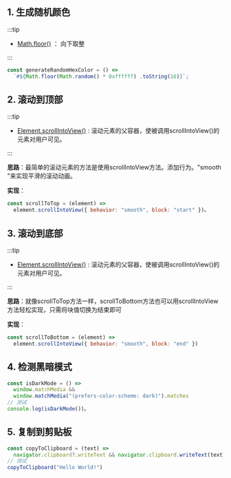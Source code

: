 ## 1. 生成随机颜色

:::tip

- [Math.floor()](https://developer.mozilla.org/zh-CN/docs/Web/JavaScript/Reference/Global_Objects/Math/floor) ： 向下取整

:::

```js
const generateRandomHexColor = () =>
  `#${Math.floor(Math.random() * 0xffffff) .toString(16)}`;
```



## 2. 滚动到顶部

:::tip

- [Element.scrollIntoView()](https://developer.mozilla.org/zh-CN/docs/Web/API/Element/scrollIntoView) : 滚动元素的父容器，使被调用scrollIntoView()的元素对用户可见。

:::

**思路**：最简单的滚动元素的方法是使用scrollIntoView方法。添加行为。"smooth "来实现平滑的滚动动画。

**实现**：

```js
const scrollToTop = (element) =>
  element.scrollIntoView({ behavior: "smooth", block: "start" })。
```





## 3. 滚动到底部

:::tip

- [Element.scrollIntoView()](https://developer.mozilla.org/zh-CN/docs/Web/API/Element/scrollIntoView) : 滚动元素的父容器，使被调用scrollIntoView()的元素对用户可见。

:::

**思路**：就像scrollToTop方法一样，scrollToBottom方法也可以用scrollIntoView方法轻松实现，只需将块值切换为结束即可

**实现**： 

```js
const scrollToBottom = (element) =>
  element.scrollIntoView({ behavior: "smooth", block: "end" })
```



## 4. 检测黑暗模式

```js
const isDarkMode = () =>
  window.matchMedia &&
  window.matchMedia("(prefers-color-scheme: dark)").matches
// 测试
console.log(isDarkMode())。
```



## 5. 复制到剪贴板

```js
const copyToClipboard = (text) =>
  navigator.clipboard?.writeText && navigator.clipboard.writeText(text)
// 测试
copyToClipboard("Hello World!")

```

